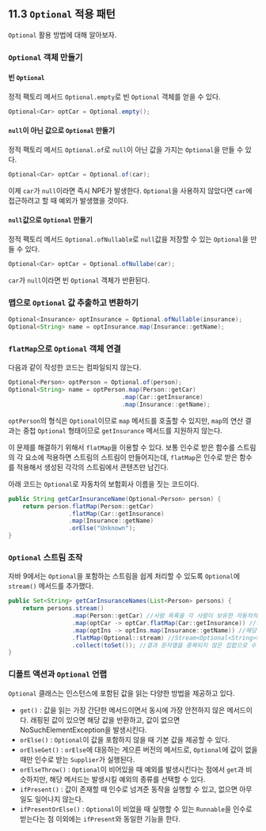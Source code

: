 ## 11.3 `Optional` 적용 패턴
`Optional` 활용 방법에 대해 알아보자.

### `Optional` 객체 만들기
#### 빈 `Optional`
정적 팩토리 메서드 `Optional.empty`로 빈 `Optional` 객체를 얻을 수 있다.
```Java
Optional<Car> optCar = Optional.empty();
```
#### `null`이 아닌 값으로 `Optional` 만들기
정적 팩토리 메서드 `Optional.of`로 `null`이 아닌 값을 가지는 `Optional`을 만들 수 있다.
```Java
Optional<Car> optCar = Optional.of(car);
```
이제 `car`가 `null`이라면 즉시 NPE가 발생한다. `Optional`을 사용하지 않았다면 `car`에 접근하려고 할 때 예외가 발생했을 것이다.

#### `null`값으로 `Optional` 만들기
정적 팩토리 메서드 `Optional.ofNullable`로 `null`값을 저장할 수 있는 `Optional`을 만들 수 있다.
```Java
Optional<Car> optCar = Optional.ofNullabe(car);
```
`car`가 `null`이라면 빈 `Optional` 객체가 반환된다.

### 맵으로 `Optional` 값 추출하고 변환하기
```Java
Optional<Insurance> optInsurance = Optional.ofNullable(insurance);
Optional<String> name = optInsurance.map(Insurance::getName);
```
### `flatMap`으로 `Optional` 객체 연결
다음과 같이 작성한 코드는 컴파일되지 않는다.
```Java
Optional<Person> optPerson = Optional.of(person);
Optional<String> name = optPerson.map(Person::getCar)
                                .map(Car::getInsurance)
                                .map(Insurance::getName);
```
`optPerson`의 형식은 `Optional`이므로 `map` 메서드를 호출할 수 있지만, `map`의 연산 결과는 중첩 `Optional` 형태이므로 `getInsurance` 메서드를 지원하지 않는다.

이 문제를 해결하기 위해서 `flatMap`을 이용할 수 있다. 보통 인수로 받은 함수를 스트림의 각 요소에 적용하면 스트림의 스트림이 만들어지는데, `flatMap`은 인수로 받은 함수를 적용해서 생성된 각각의 스트림에서 콘텐츠만 남긴다.

아래 코드는 `Optional`로 자동차의 보험회사 이름을 짓는 코드이다.
```Java
public String getCarInsuranceName(Optional<Person> person) {
    return person.flatMap(Person::getCar)
                 .flatMap(Car::getInsurance)
                 .map(Insurance::getName)
                 .orElse("Unknown");
}
```
### `Optional` 스트림 조작
자바 9에서는 `Optional`을 포함하는 스트림을 쉽게 처리할 수 있도록 `Optional`에 `stream()` 메서드를 추가했다.
```Java
public Set<String> getCarInsuranceNames(List<Person> persons) {
    return persons.stream()
                  .map(Person::getCar) //사람 목록을 각 사람이 보유한 자동차의 Optional<Car> 스트림으로 변환
                  .map(optCar -> optCar.flatMap(Car::getInsurance)) //flatmap 연산을 이용해 Optional<Insurance>로 변환
                  .map(optIns -> optIns.map(Insurance::getName)) //해당 이름의 Optional<String>으로 매핑
                  .flatMap(Optional::stream) //Stream<Optional<String>>을 현재 이름을 포함하는 Stream<String>으로 변환
                  .collect(toSet()); //결과 문자열을 중복되지 않은 집합으로 수
}
```
### 디폴트 액션과 `Optional` 언랩
`Optional` 클래스는 인스턴스에 포함된 값을 읽는 다양한 방법을 제공하고 있다.
- `get()` : 값을 읽는 가장 간단한 메서드이면서 동시에 가장 안전하지 않은 메서드이다. 래핑된 값이 있으면 해당 값을 반환하고, 값이 없으면 NoSuchElementException을 발생시킨다.
- `orElse()` : `Optional`이 값을 포함하지 않을 때 기본 값을 제공할 수 있다.
- `orElseGet()` : `orElse`에 대응하는 게으른 버전의 메서드로, `Optional`에 값이 없을 때만 인수로 받는 `Supplier`가 실행된다.
- `orElseThrow()` : `Optional`이 비어있을 때 예외를 발생시킨다는 점에서 `get`과 비슷하지만, 해당 메서드는 발생시킬 예외의 종류를 선택할 수 있다.
- `ifPresent()` : 값이 존재할 때 인수로 넘겨준 동작을 실행할 수 있고, 없으면 아무 일도 일어나지 않는다.
- `ifPresentOrElse()` : `Optional`이 비었을 때 실행할 수 있는 `Runnable`을 인수로 받는다는 점 이외에는 `ifPresent`와 동일한 기능을 한다.
